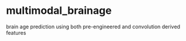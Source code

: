# multimodal_brainage
brain age prediction using both pre-engineered and convolution derived features
